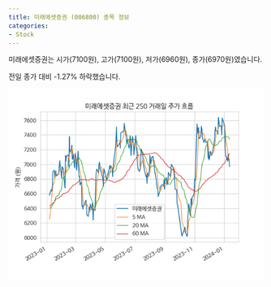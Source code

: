 ```yaml
---
title: 미래에셋증권 (006800) 종목 정보
categories:
- Stock
---
```


미래에셋증권는 시가(7100원), 고가(7100원), 저가(6960원), 종가(6970원)였습니다.

전일 종가 대비 -1.27% 하락했습니다.

<!-- more -->

![006800](/assets/stock_images/006800.png)
